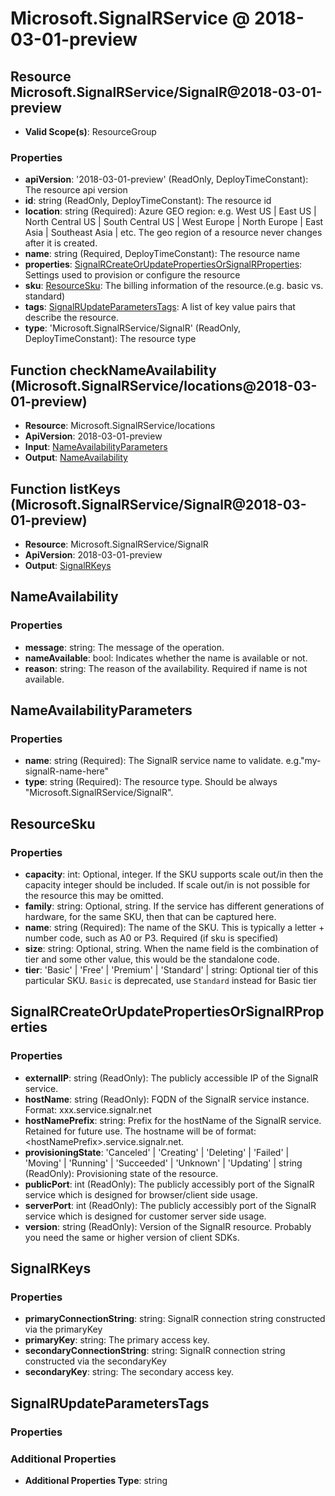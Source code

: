 # Microsoft.SignalRService @ 2018-03-01-preview

## Resource Microsoft.SignalRService/SignalR@2018-03-01-preview
* **Valid Scope(s)**: ResourceGroup
### Properties
* **apiVersion**: '2018-03-01-preview' (ReadOnly, DeployTimeConstant): The resource api version
* **id**: string (ReadOnly, DeployTimeConstant): The resource id
* **location**: string (Required): Azure GEO region: e.g. West US | East US | North Central US | South Central US | West Europe | North Europe | East Asia | Southeast Asia | etc. 
The geo region of a resource never changes after it is created.
* **name**: string (Required, DeployTimeConstant): The resource name
* **properties**: [SignalRCreateOrUpdatePropertiesOrSignalRProperties](#signalrcreateorupdatepropertiesorsignalrproperties): Settings used to provision or configure the resource
* **sku**: [ResourceSku](#resourcesku): The billing information of the resource.(e.g. basic vs. standard)
* **tags**: [SignalRUpdateParametersTags](#signalrupdateparameterstags): A list of key value pairs that describe the resource.
* **type**: 'Microsoft.SignalRService/SignalR' (ReadOnly, DeployTimeConstant): The resource type

## Function checkNameAvailability (Microsoft.SignalRService/locations@2018-03-01-preview)
* **Resource**: Microsoft.SignalRService/locations
* **ApiVersion**: 2018-03-01-preview
* **Input**: [NameAvailabilityParameters](#nameavailabilityparameters)
* **Output**: [NameAvailability](#nameavailability)

## Function listKeys (Microsoft.SignalRService/SignalR@2018-03-01-preview)
* **Resource**: Microsoft.SignalRService/SignalR
* **ApiVersion**: 2018-03-01-preview
* **Output**: [SignalRKeys](#signalrkeys)

## NameAvailability
### Properties
* **message**: string: The message of the operation.
* **nameAvailable**: bool: Indicates whether the name is available or not.
* **reason**: string: The reason of the availability. Required if name is not available.

## NameAvailabilityParameters
### Properties
* **name**: string (Required): The SignalR service name to validate. e.g."my-signalR-name-here"
* **type**: string (Required): The resource type. Should be always "Microsoft.SignalRService/SignalR".

## ResourceSku
### Properties
* **capacity**: int: Optional, integer. If the SKU supports scale out/in then the capacity integer should be included. If scale out/in is not 
possible for the resource this may be omitted.
* **family**: string: Optional, string. If the service has different generations of hardware, for the same SKU, then that can be captured here.
* **name**: string (Required): The name of the SKU. This is typically a letter + number code, such as A0 or P3.  Required (if sku is specified)
* **size**: string: Optional, string. When the name field is the combination of tier and some other value, this would be the standalone code.
* **tier**: 'Basic' | 'Free' | 'Premium' | 'Standard' | string: Optional tier of this particular SKU. `Basic` is deprecated, use `Standard` instead for Basic tier

## SignalRCreateOrUpdatePropertiesOrSignalRProperties
### Properties
* **externalIP**: string (ReadOnly): The publicly accessible IP of the SignalR service.
* **hostName**: string (ReadOnly): FQDN of the SignalR service instance. Format: xxx.service.signalr.net
* **hostNamePrefix**: string: Prefix for the hostName of the SignalR service. Retained for future use.
The hostname will be of format: &lt;hostNamePrefix&gt;.service.signalr.net.
* **provisioningState**: 'Canceled' | 'Creating' | 'Deleting' | 'Failed' | 'Moving' | 'Running' | 'Succeeded' | 'Unknown' | 'Updating' | string (ReadOnly): Provisioning state of the resource.
* **publicPort**: int (ReadOnly): The publicly accessibly port of the SignalR service which is designed for browser/client side usage.
* **serverPort**: int (ReadOnly): The publicly accessibly port of the SignalR service which is designed for customer server side usage.
* **version**: string (ReadOnly): Version of the SignalR resource. Probably you need the same or higher version of client SDKs.

## SignalRKeys
### Properties
* **primaryConnectionString**: string: SignalR connection string constructed via the primaryKey
* **primaryKey**: string: The primary access key.
* **secondaryConnectionString**: string: SignalR connection string constructed via the secondaryKey
* **secondaryKey**: string: The secondary access key.

## SignalRUpdateParametersTags
### Properties
### Additional Properties
* **Additional Properties Type**: string

